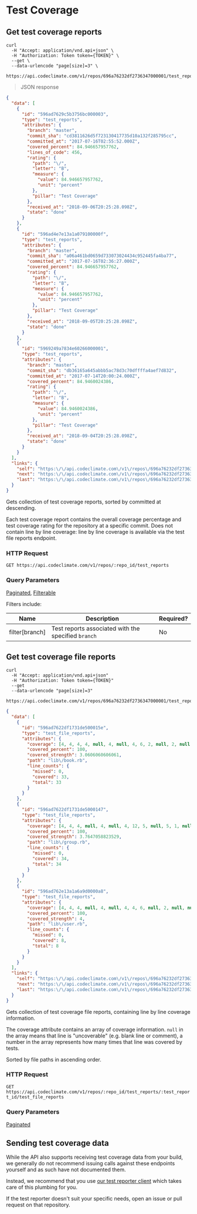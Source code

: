 # Test Coverage

## Get test coverage reports

```shell
curl
  -H "Accept: application/vnd.api+json" \
  -H "Authorization: Token token={TOKEN}" \
  --get \
  --data-urlencode "page[size]=3" \
  https://api.codeclimate.com/v1/repos/696a76232df2736347000001/test_reports
```

> JSON response

```json
{
  "data": [
    {
      "id": "596ad7629c5b3756bc000003",
      "type": "test_reports",
      "attributes": {
        "branch": "master",
        "commit_sha": "cd3811626d5f723130417735d10a132f285795cc",
        "committed_at": "2017-07-16T02:55:52.000Z",
        "covered_percent": 84.946657957762,
        "lines_of_code": 456,
        "rating": {
          "path": "\/",
          "letter": "B",
          "measure": {
            "value": 84.946657957762,
            "unit": "percent"
          },
          "pillar": "Test Coverage"
        },
        "received_at": "2018-09-06T20:25:28.098Z",
        "state": "done"
      }
    },
    {
      "id": "596ad4e7e13a1a079100000f",
      "type": "test_reports",
      "attributes": {
        "branch": "master",
        "commit_sha": "a06a461bd0659d733073024434c952445fa4ba77",
        "committed_at": "2017-07-16T02:36:27.000Z",
        "covered_percent": 84.946657957762,
        "rating": {
          "path": "\/",
          "letter": "B",
          "measure": {
            "value": 84.946657957762,
            "unit": "percent"
          },
          "pillar": "Test Coverage"
        },
        "received_at": "2018-09-05T20:25:28.098Z",
        "state": "done"
      }
    },
    {
      "id": "5969249a7834e60266000001",
      "type": "test_reports",
      "attributes": {
        "branch": "master",
        "commit_sha": "db36165a645abbb5ac78d3c70dffffa4aef7d832",
        "committed_at": "2017-07-14T20:00:24.000Z",
        "covered_percent": 84.9460024386,
        "rating": {
          "path": "\/",
          "letter": "B",
          "measure": {
            "value": 84.9460024386,
            "unit": "percent"
          },
          "pillar": "Test Coverage"
        },
        "received_at": "2018-09-04T20:25:28.098Z",
        "state": "done"
      }
    }
  ],
  "links": {
    "self": "https:\/\/api.codeclimate.com\/v1\/repos\/696a76232df2736347000001\/test_reports?page%5Bnumber%5D=1&page%5Bsize%5D=3",
    "next": "https:\/\/api.codeclimate.com\/v1\/repos\/696a76232df2736347000001\/test_reports?page%5Bnumber%5D=2&page%5Bsize%5D=3",
    "last": "https:\/\/api.codeclimate.com\/v1\/repos\/696a76232df2736347000001\/test_reports?page%5Bnumber%5D=163&page%5Bsize%5D=3"
  }
}
```

Gets collection of test coverage reports, sorted by committed at descending.

Each test coverage report contains the overall coverage percentage and test coverage rating
for the repository at a specific commit. Does not contain line by line coverage: line
by line coverage is available via the test file reports endpoint.

### HTTP Request

`GET https://api.codeclimate.com/v1/repos/:repo_id/test_reports`

### Query Parameters

[Paginated](#collection-pagination), [Filterable](#collection-filtering)

Filters include:

| Name | Description | Required? |
| ---- | ----------- | --------- |
| filter[branch] | Test reports associated with the specified `branch` | No |

## Get test coverage file reports

```shell
curl
  -H "Accept: application/vnd.api+json"
  -H "Authorization: Token token={TOKEN}"
  --get
  --data-urlencode "page[size]=3"
  https://api.codeclimate.com/v1/repos/696a76232df2736347000001/test_reports/596ad7629c5b3756bc000003/test_file_reports
```

```json
{
  "data": [
    {
      "id": "596ad7622df1731de500015e",
      "type": "test_file_reports",
      "attributes": {
        "coverage": [4, 4, 4, 4, null, 4, null, 4, 6, 2, null, 2, null, null, null, 1, null, null, 1, null, null, 4, 6, 3, null, 3, null, 3, 2, 2, null, 1, null, null, null, 4, null, 4, 6, null, null, 4, null, null, 3, null, null, 4, 2, 2, 2, null, 2, null, null, null, null, null, null, 4, 2, 1, null, 1, null, null, null, null],
        "covered_percent": 100,
        "covered_strength": 3.0606060606061,
        "path": "lib\/book.rb",
        "line_counts": {
          "missed": 0,
          "covered": 33,
          "total": 33
        }
      }
    },
    {
      "id": "596ad7622df1731de5000147",
      "type": "test_file_reports",
      "attributes": {
        "coverage": [4, 4, 4, null, 4, null, 4, 12, 5, null, 5, 1, null, null, 4, 1, null, null, 3, 1, null, null, 2, 2, null, null, 4, null, 4, 1, 1, null, null, 4, 1, null, null, null, null, null, 4, 1, null, null, null, null, null, 4, 2, null, 2, null, null, null, 4, 24, null, null, 4, 1, 1, null, null, null, null, 1, null, null, 4, 5, null, null, null],
        "covered_percent": 100,
        "covered_strength": 3.7647058823529,
        "path": "lib\/group.rb",
        "line_counts": {
          "missed": 0,
          "covered": 34,
          "total": 34
        }
      }
    },
    {
      "id": "596ad762e13a1a6a9d0000a8",
      "type": "test_file_reports",
      "attributes": {
        "coverage": [4, 4, 4, null, 4, null, 4, 4, 6, null, 2, null, null, null],
        "covered_percent": 100,
        "covered_strength": 4,
        "path": "lib\/user.rb",
        "line_counts": {
          "missed": 0,
          "covered": 8,
          "total": 8
        }
      }
    }
  ],
  "links": {
    "self": "https:\/\/api.codeclimate.com\/v1\/repos\/696a76232df2736347000001\/test_reports\/596ad7629c5b3756bc000003\/test_file_reports?page%5Bnumber%5D=1&page%5Bsize%5D=3",
    "next": "https:\/\/api.codeclimate.com\/v1\/repos\/696a76232df2736347000001\/test_reports\/596ad7629c5b3756bc000003\/test_file_reports?page%5Bnumber%5D=2&page%5Bsize%5D=3",
    "last": "https:\/\/api.codeclimate.com\/v1\/repos\/696a76232df2736347000001\/test_reports\/596ad7629c5b3756bc000003\/test_file_reports?page%5Bnumber%5D=307&page%5Bsize%5D=3"
  }
}
```

Gets collection of test coverage file reports, containing line by line coverage information.

The coverage attribute contains an array of coverage information. `null` in the array means that line is "uncoverable" (e.g. blank line or comment), a number in the array represents how many times that line was covered by tests.

Sorted by file paths in ascending order.

### HTTP Request

`GET https://api.codeclimate.com/v1/repos/:repo_id/test_reports/:test_report_id/test_file_reports`

### Query Parameters

[Paginated](#collection-pagination)

## Sending test coverage data

While the API also supports receiving test coverage data from your build, we generally do not recommend issuing calls against these endpoints yourself and as such have not documented them.

Instead, we recommend that you use [our test reporter client](https://github.com/codeclimate/test-reporter) which takes care of this plumbing for you.

If the test reporter doesn't suit your specific needs, open an issue or pull request on that repository.
